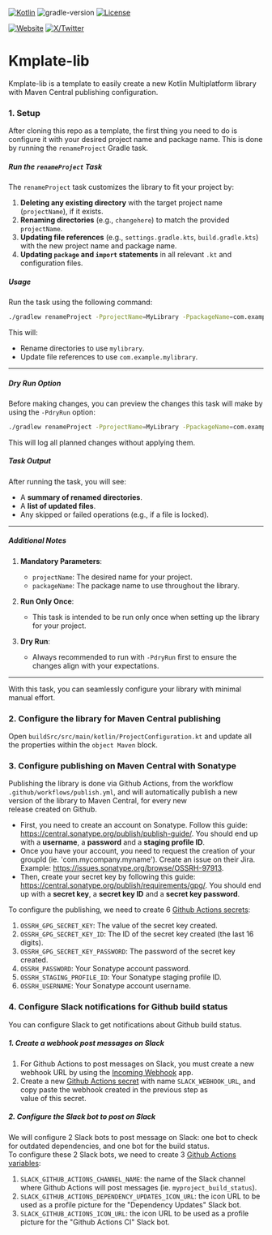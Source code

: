 [![Kotlin](https://img.shields.io/badge/kotlin-2.0.21-blue.svg?logo=kotlin)](http://kotlinlang.org)
![gradle-version](https://img.shields.io/badge/gradle-8.5.2-blue?logo=gradle)
[![License](https://img.shields.io/badge/License-Apache%202.0-green.svg)](https://opensource.org/licenses/Apache-2.0)

[![Website](https://img.shields.io/badge/Author-vivienmahe.com-purple)](https://vivienmahe.com/)
[![X/Twitter](https://img.shields.io/twitter/follow/VivienMahe)](https://twitter.com/VivienMahe)

# Kmplate-lib

Kmplate-lib is a template to easily create a new Kotlin Multiplatform library with Maven Central publishing configuration.

### 1. Setup
After cloning this repo as a template, the first thing you need to do is configure it with your desired project name and package name. This is done by running the `renameProject` Gradle task.

##### Run the `renameProject` Task
The `renameProject` task customizes the library to fit your project by:
1. **Deleting any existing directory** with the target project name (`projectName`), if it exists.
2. **Renaming directories** (e.g., `changehere`) to match the provided `projectName`.
3. **Updating file references** (e.g., `settings.gradle.kts`, `build.gradle.kts`) with the new project name and package name.
4. **Updating `package` and `import` statements** in all relevant `.kt` and configuration files.

##### Usage
Run the task using the following command:
```bash
./gradlew renameProject -PprojectName=MyLibrary -PpackageName=com.example.mylibrary
```

This will:
- Rename directories to use `mylibrary`.
- Update file references to use `com.example.mylibrary`.

---

##### Dry Run Option
Before making changes, you can preview the changes this task will make by using the `-PdryRun` option:

```bash
./gradlew renameProject -PprojectName=MyLibrary -PpackageName=com.example.mylibrary -PdryRun
```

This will log all planned changes without applying them.

##### Task Output
After running the task, you will see:
- A **summary of renamed directories**.
- A **list of updated files**.
- Any skipped or failed operations (e.g., if a file is locked).

---

##### Additional Notes
1. **Mandatory Parameters**:
   - `projectName`: The desired name for your project.
   - `packageName`: The package name to use throughout the library.

2. **Run Only Once**:
   - This task is intended to be run only once when setting up the library for your project.

3. **Dry Run**:
   - Always recommended to run with `-PdryRun` first to ensure the changes align with your expectations.

---

With this task, you can seamlessly configure your library with minimal manual effort.

### 2. Configure the library for Maven Central publishing
Open `buildSrc/src/main/kotlin/ProjectConfiguration.kt` and update all the properties within the `object Maven` block.

### 3. Configure publishing on Maven Central with Sonatype

Publishing the library is done via Github Actions, from the workflow `.github/workflows/publish.yml`, and will automatically publish a new version of the library to Maven Central, for every new  
release created on Github.

- First, you need to create an account on Sonatype. Follow this guide: https://central.sonatype.org/publish/publish-guide/. You should end up with a **username**, a **password** and a **staging profile ID**.
- Once you have your account, you need to request the creation of your groupId (ie. 'com.mycompany.myname'). Create an issue on their Jira. Example: https://issues.sonatype.org/browse/OSSRH-97913.
- Then, create your secret key by following this guide: https://central.sonatype.org/publish/requirements/gpg/. You should end up with a **secret key**, a **secret key ID** and a **secret key password**.

To configure the publishing, we need to create 6 [Github Actions secrets](https://docs.github.com/en/actions/security-guides/encrypted-secrets):

1. `OSSRH_GPG_SECRET_KEY`: The value of the secret key created.
2. `OSSRH_GPG_SECRET_KEY_ID`: The ID of the secret key created (the last 16 digits).
3. `OSSRH_GPG_SECRET_KEY_PASSWORD`: The password of the secret key created.
4. `OSSRH_PASSWORD`: Your Sonatype account password.
5. `OSSRH_STAGING_PROFILE_ID`: Your Sonatype staging profile ID.
6. `OSSRH_USERNAME`: Your Sonatype account username.

### 4. Configure Slack notifications for Github build status
You can configure Slack to get notifications about Github build status.

##### 1. Create a webhook post messages on Slack
1. For Github Actions to post messages on Slack, you must create a new webhook URL by using the [Incoming Webhook](https://slack.com/apps/A0F7XDUAZ-incoming-webhooks) app.
2. Create a new [Github Actions secret](https://docs.github.com/en/actions/security-guides/encrypted-secrets) with name `SLACK_WEBHOOK_URL`, and copy paste the webhook created in the previous step as  
   value of this secret.

##### 2. Configure the Slack bot to post on Slack
We will configure 2 Slack bots to post message on Slack: one bot to check for outdated dependencies, and one bot for the build status.  
To configure these 2 Slack bots, we need to create 3 [Github Actions variables](https://docs.github.com/en/actions/learn-github-actions/variables):

1. `SLACK_GITHUB_ACTIONS_CHANNEL_NAME`: the name of the Slack channel where Github Actions will post messages (ie. `myproject_build_status`).
2. `SLACK_GITHUB_ACTIONS_DEPENDENCY_UPDATES_ICON_URL`: the icon URL to be used as a profile picture for the "Dependency Updates" Slack bot.
3. `SLACK_GITHUB_ACTIONS_ICON_URL`: the icon URL to be used as a profile picture for the "Github Actions CI" Slack bot.

